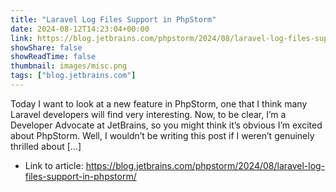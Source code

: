 ```yaml
---
title: "Laravel Log Files Support in PhpStorm"
date: 2024-08-12T14:23:04+00:00
link: https://blog.jetbrains.com/phpstorm/2024/08/laravel-log-files-support-in-phpstorm/
showShare: false
showReadTime: false
thumbnail: images/misc.png
tags: ["blog.jetbrains.com"]
---
```

Today I want to look at a new feature in PhpStorm, one that I think many Laravel developers will find very interesting. Now, to be clear, I’m a Developer Advocate at JetBrains, so you might think it’s obvious I’m excited about PhpStorm. Well, I wouldn’t be writing this post if I weren’t genuinely thrilled about […]

- Link to article: https://blog.jetbrains.com/phpstorm/2024/08/laravel-log-files-support-in-phpstorm/